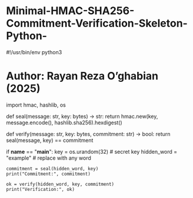 # Minimal-HMAC-SHA256-Commitment-Verification-Skeleton-Python-


#!/usr/bin/env python3
# Author: Rayan Reza O’ghabian (2025)

import hmac, hashlib, os

def seal(message: str, key: bytes) -> str:
    return hmac.new(key, message.encode(), hashlib.sha256).hexdigest()

def verify(message: str, key: bytes, commitment: str) -> bool:
    return seal(message, key) == commitment

if __name__ == "__main__":
    key = os.urandom(32)  # secret key
    hidden_word = "example"  # replace with any word

    commitment = seal(hidden_word, key)
    print("Commitment:", commitment)

    ok = verify(hidden_word, key, commitment)
    print("Verification:", ok)

